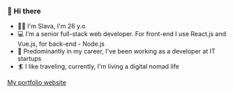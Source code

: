 ### 👋 Hi there

- 👨‍💻 I'm Slava, I'm 26 y.o
- 💻 I’m a senior full-stack web developer. For front-end I use React.js and Vue.js, for back-end - Node.js
- 🚀 Predominantly in my career, I've been working as a developer at IT startups
- 🏄 I like traveling, currently, I'm living a digital nomad life



[My portfolio website](https://slava-nik.github.io/)

<!---
Slava-Nik/Slava-Nik is a ✨ special ✨ repository because its `README.md` (this file) appears on your GitHub profile.
You can click the Preview link to take a look at your changes.
--->
